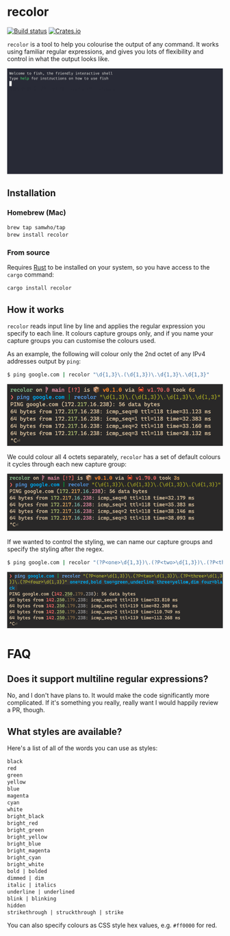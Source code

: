 # recolor

[![Build status](https://github.com/samwho/recolor/workflows/Build/badge.svg)](https://github.com/samwho/recolor/actions)
[![Crates.io](https://img.shields.io/crates/v/recolor.svg)](https://crates.io/crates/recolor)

`recolor` is a tool to help you colourise the output of any command. It works
using familiar regular expressions, and gives you lots of flexibility and
control in what the output looks like.

![](images/demo.gif)

## Installation

### Homebrew (Mac)

```bash
brew tap samwho/tap
brew install recolor
```

### From source

Requires [Rust](https://rustup.rs/) to be installed on your system, so you have
access to the `cargo` command:

```bash
cargo install recolor
```

## How it works

`recolor` reads input line by line and applies the regular expression you
specify to each line. It colours capture groups only, and if you name your
capture groups you can customise the colours used.

As an example, the following will colour only the 2nd octet of any IPv4
addresses output by `ping`:

```bash
$ ping google.com | recolor "\d{1,3}\.(\d{1,3})\.\d{1,3}\.\d{1,3}"
```

![](images/example-ping-1.png)

We could colour all 4 octets separately, `recolor` has a set of default
colours it cycles through each new capture group:

![](images/example-ping-2.png)

If we wanted to control the styling, we can name our capture groups and
specify the styling after the regex.

```bash
$ ping google.com | recolor "(?P<one>\d{1,3})\.(?P<two>\d{1,3})\.(?P<three>\d{1,3})\.(?P<four>\d{1,3})" one=red,bold two=green,underline three=yellow,dim four=black
```

![](images/example-ping-3.png)

# FAQ

## Does it support multiline regular expressions?

No, and I don't have plans to. It would make the code significantly more
complicated. If it's something you really, really want I would happily review a
PR, though.

## What styles are available?

Here's a list of all of the words you can use as styles:

```
black
red
green
yellow
blue
magenta
cyan
white
bright_black
bright_red
bright_green
bright_yellow
bright_blue
bright_magenta
bright_cyan
bright_white
bold | bolded
dimmed | dim
italic | italics
underline | underlined
blink | blinking
hidden
strikethrough | struckthrough | strike
```

You can also specify colours as CSS style hex values, e.g. `#ff0000` for red.
